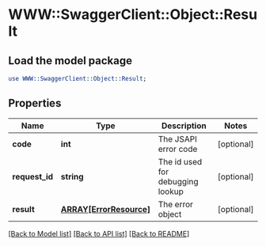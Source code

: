 # WWW::SwaggerClient::Object::Result

## Load the model package
```perl
use WWW::SwaggerClient::Object::Result;
```

## Properties
Name | Type | Description | Notes
------------ | ------------- | ------------- | -------------
**code** | **int** | The JSAPI error code | [optional] 
**request_id** | **string** | The id used for debugging lookup | [optional] 
**result** | [**ARRAY[ErrorResource]**](ErrorResource.md) | The error object | [optional] 

[[Back to Model list]](../README.md#documentation-for-models) [[Back to API list]](../README.md#documentation-for-api-endpoints) [[Back to README]](../README.md)


